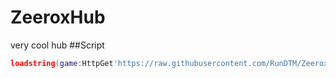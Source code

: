 # ZeeroxHub
very cool hub
##Script
```lua
loadstring(game:HttpGet'https://raw.githubusercontent.com/RunDTM/ZeeroxHub/main/Loader.lua')()
```
